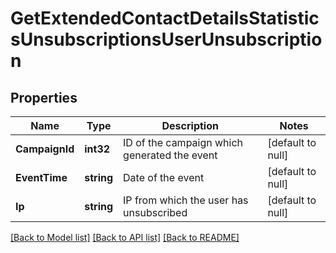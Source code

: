 # GetExtendedContactDetailsStatisticsUnsubscriptionsUserUnsubscription

## Properties
Name | Type | Description | Notes
------------ | ------------- | ------------- | -------------
**CampaignId** | **int32** | ID of the campaign which generated the event | [default to null]
**EventTime** | **string** | Date of the event | [default to null]
**Ip** | **string** | IP from which the user has unsubscribed | [default to null]

[[Back to Model list]](../README.md#documentation-for-models) [[Back to API list]](../README.md#documentation-for-api-endpoints) [[Back to README]](../README.md)


